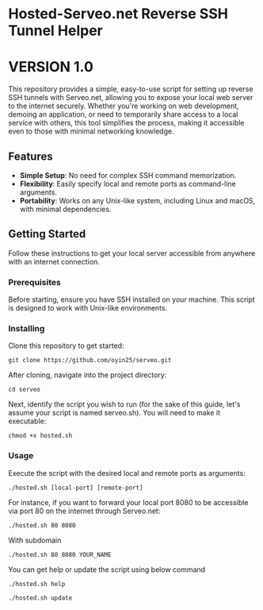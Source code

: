 # Hosted-Serveo.net Reverse SSH Tunnel Helper

# VERSION 1.0
This repository provides a simple, easy-to-use script for setting up reverse SSH tunnels with Serveo.net, allowing you to expose your local web server to the internet securely. Whether you're working on web development, demoing an application, or need to temporarily share access to a local service with others, this tool simplifies the process, making it accessible even to those with minimal networking knowledge.

## Features

- **Simple Setup**: No need for complex SSH command memorization.
- **Flexibility**: Easily specify local and remote ports as command-line arguments.
- **Portability**: Works on any Unix-like system, including Linux and macOS, with minimal dependencies.

## Getting Started

Follow these instructions to get your local server accessible from anywhere with an internet connection.

### Prerequisites

Before starting, ensure you have SSH installed on your machine. This script is designed to work with Unix-like environments.

### Installing

Clone this repository to get started:

````
git clone https://github.com/oyin25/serveo.git
````

After cloning, navigate into the project directory:

````
cd serveo
````

Next, identify the script you wish to run (for the sake of this guide, let's assume your script is named serveo.sh). You will need to make it executable:

````
chmod +x hosted.sh
````

### Usage

Execute the script with the desired local and remote ports as arguments:

````
./hosted.sh [local-port] [remote-port]
````

For instance, if you want to forward your local port 8080 to be accessible via port 80 on the internet through Serveo.net:


````
./hosted.sh 80 8080
````

With subdomain

````
./hosted.sh 80 8080 YOUR_NAME
````

You can get help or update the script using below command

````
./hosted.sh help
````

````
./hosted.sh update
````
